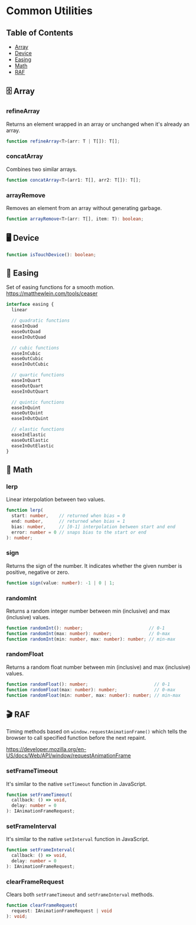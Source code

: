 # Common Utilities

## Table of Contents

- [Array](#-array)
- [Device](#-device)
- [Easing](#-easing)
- [Math](#-math)
- [RAF](#-raf)

## 🗄 Array

### **refineArray**

Returns an element wrapped in an array or unchanged when it's already an array.

```ts
function refineArray<T>(arr: T | T[]): T[];
```

### **concatArray**

Combines two similar arrays.

```ts
function concatArray<T>(arr1: T[], arr2: T[]): T[];
```

### **arrayRemove**

Removes an element from an array without generating garbage.

```ts
function arrayRemove<T>(arr: T[], item: T): boolean;
```

## 🖥 Device

```ts
function isTouchDevice(): boolean;
```

## 🎢 Easing

Set of easing functions for a smooth motion. https://matthewlein.com/tools/ceaser

```ts
interface easing {
  linear

  // quadratic functions
  easeInQuad
  easeOutQuad
  easeInOutQuad

  // cubic functions
  easeInCubic
  easeOutCubic
  easeInOutCubic

  // quartic functions
  easeInQuart
  easeOutQuart
  easeInOutQuart

  // quintic functions
  easeInQuint
  easeOutQuint
  easeInOutQuint

  // elastic functions
  easeInElastic
  easeOutElastic
  easeInOutElastic
}
```

## 📐 Math

### **lerp**

Linear interpolation between two values.

```ts
function lerp(
  start: number,    // returned when bias = 0
  end: number,      // returned when bias = 1
  bias: number,     // [0-1] interpolation between start and end
  error: number = 0 // snaps bias to the start or end
): number;
```

### **sign**

Returns the sign of the number. It indicates whether the given number is positive, negative or zero.

```ts
function sign(value: number): -1 | 0 | 1;
```

### **randomInt**

Returns a random integer number between min (inclusive) and max (inclusive) values.

```ts
function randomInt(): number;                         // 0-1
function randomInt(max: number): number;              // 0-max
function randomInt(min: number, max: number): number; // min-max
```

### **randomFloat**

Returns a random float number between min (inclusive) and max (inclusive) values.

```ts
function randomFloat(): number;                         // 0-1
function randomFloat(max: number): number;              // 0-max
function randomFloat(min: number, max: number): number; // min-max
```

## 🎬 RAF

Timing methods based on `window.requestAnimationFrame()` which tells the browser to call specified function before the next repaint.

https://developer.mozilla.org/en-US/docs/Web/API/window/requestAnimationFrame

### **setFrameTimeout**

It's similar to the native `setTimeout` function in JavaScript.

```ts
function setFrameTimeout(
  callback: () => void,
  delay: number = 0
): IAnimationFrameRequest;
```

### **setFrameInterval**

It's similar to the native `setInterval` function in JavaScript.

```ts
function setFrameInterval(
  callback: () => void,
  delay: number = 0
): IAnimationFrameRequest;
```

### **clearFrameRequest**

Clears both `setFrameTimeout` and `setFrameInterval` methods.

```ts
function clearFrameRequest(
  request: IAnimationFrameRequest | void
): void;
```
